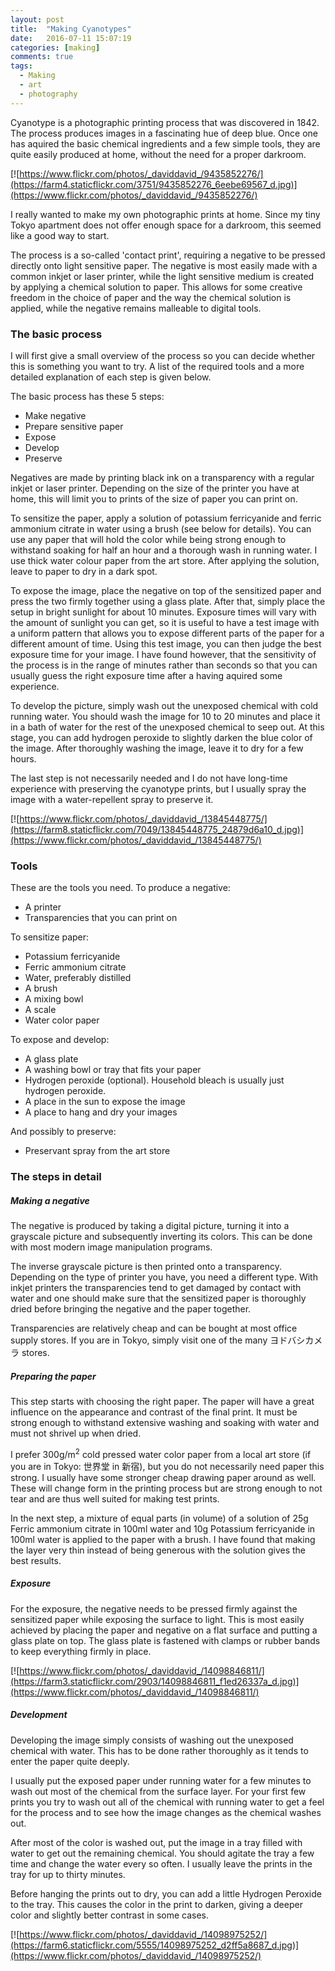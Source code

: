 ```yaml
---
layout: post
title:  "Making Cyanotypes"
date:   2016-07-11 15:07:19
categories: [making]
comments: true
tags:
  - Making
  - art
  - photography
---
```


Cyanotype is a photographic printing process that was discovered in 1842.
The process produces images in a fascinating hue of deep blue. Once one has
aquired the basic chemical ingredients and a few simple tools, they are quite
easily produced at home, without the need for a proper darkroom.

<!--more-->

[![https://www.flickr.com/photos/_daviddavid_/9435852276/](https://farm4.staticflickr.com/3751/9435852276_6eebe69567_d.jpg)](https://www.flickr.com/photos/_daviddavid_/9435852276/)

I really wanted to make my own photographic prints at home. Since my tiny
Tokyo apartment does not offer enough space for a darkroom, this seemed like a good way
to start.

The process is a so-called 'contact print', requiring a negative to be pressed directly
onto light sensitive paper. The negative is most easily made with a
common inkjet or laser printer, while the light sensitive medium is created by applying
a chemical solution to paper. This allows for some creative freedom in the choice of paper
and the way the chemical solution is applied, while the negative remains malleable to
digital tools.

### The basic process

I will first give a small overview of the process so you can decide whether this is something you
want to try. A list of the required tools and a more detailed explanation of each step is given below.

The basic process has these 5 steps:

* Make negative
* Prepare sensitive paper
* Expose
* Develop
* Preserve

Negatives are made by printing black ink on a transparency with a regular inkjet or
laser printer. Depending on the size of the printer you have at home, this will limit you
to prints of the size of paper you can print on.

To sensitize the paper, apply a solution of potassium ferricyanide and ferric ammonium citrate in water using a brush (see below for details). You can
use any paper that will hold the color while being strong enough to withstand soaking for half an hour and
a thorough wash in running water. I use thick water colour paper from the art store. After applying the solution,
leave to paper to dry in a dark spot.

To expose the image, place the negative on top of the sensitized paper and press the two
firmly together using a glass plate. After that, simply place the setup in bright sunlight
for about 10 minutes. Exposure times will vary with the amount of sunlight you can get, so it
is useful to have a test image with a uniform pattern that allows you to expose different parts of the paper
for a different amount of time. Using this test image, you can then judge the best exposure time for your
image. I have found however, that the sensitivity of the process is in the range of minutes rather
than seconds so that you can usually guess the right exposure time after a having
aquired some experience.

To develop the picture, simply wash out the unexposed chemical with cold running water. You should
wash the image for 10 to 20 minutes and place it in a bath of water for the rest of the
unexposed chemical to seep out. At this stage, you can add hydrogen peroxide to slightly darken the blue
color of the image. After thoroughly washing the image, leave it to dry for a few
hours.

The last step is not necessarily needed and I do not have long-time experience with preserving the
cyanotype prints, but I usually spray the image with a water-repellent spray to preserve it.

[![https://www.flickr.com/photos/_daviddavid_/13845448775/](https://farm8.staticflickr.com/7049/13845448775_24879d6a10_d.jpg)](https://www.flickr.com/photos/_daviddavid_/13845448775/)

### Tools

These are the tools you need. To produce a negative:

* A printer
* Transparencies that you can print on                    

To sensitize paper:

* Potassium ferricyanide
* Ferric ammonium citrate
* Water, preferably distilled
* A brush
* A mixing bowl
* A scale
* Water color paper

To expose and develop:

* A glass plate
* A washing bowl or tray that fits your paper
* Hydrogen peroxide (optional). Household bleach is usually just hydrogen peroxide.
* A place in the sun to expose the image
* A place to hang and dry your images

And possibly to preserve:

* Preservant spray from the art store

### The steps in detail

##### Making a negative

The negative is produced by taking a digital picture, turning it into
a grayscale picture and subsequently inverting its colors. This can be done with
most modern image manipulation programs.

The inverse grayscale picture is then printed onto a transparency. Depending on the type of
printer you have, you need a different type. With inkjet printers the transparencies tend to get
damaged by contact with water and one should make sure that the sensitized paper is thoroughly dried
before bringing the negative and the paper together.

Transparencies are relatively cheap and can be bought at most office supply stores. If you are in
Tokyo, simply visit one of the many ヨドバシカメラ stores.

##### Preparing the paper

This step starts with choosing the right paper. The paper will have a great influence
on the appearance and contrast of the final print. It must be strong enough to
withstand extensive washing and soaking with water and must not shrivel up when dried.

I prefer 300g/m<sup>2</sup> cold pressed water color paper from a local art store (if you are in Tokyo: 世界堂 in 新宿), but you do not necessarily need paper this strong.
I usually have some stronger cheap drawing paper around as well. These will change form in the printing process
but are strong enough to not tear and are thus well suited for making test prints.

In the next step, a mixture of equal parts (in volume) of a solution of 25g Ferric ammonium citrate in 100ml water and 10g Potassium ferricyanide in 100ml water is applied to the paper with a brush.
I have found that making the layer very thin instead of being generous with the solution gives the best results.

##### Exposure

For the exposure, the negative needs to be pressed firmly against the sensitized paper
while exposing the surface to light. This is most easily achieved by placing the paper and negative on a flat
surface and putting a glass plate on top. The glass plate is fastened with clamps or rubber bands to keep
everything firmly in place.

[![https://www.flickr.com/photos/_daviddavid_/14098846811/](https://farm3.staticflickr.com/2903/14098846811_f1ed26337a_d.jpg)](https://www.flickr.com/photos/_daviddavid_/14098846811/)

##### Development

Developing the image simply consists of washing out the unexposed chemical with water.
This has to be done rather thoroughly as it tends to enter the paper quite deeply.

I usually put the exposed paper under running water for a few minutes to wash out most
of the chemical from the surface layer. For your first few prints you try to wash out all of the
chemical with running water to get a feel for the process and to see how the image changes
as the chemical washes out.

After most of the color is washed out, put the image in a tray filled with water to get out
the remaining chemical. You should agitate the tray a few time and change the water every so often.
I usually leave the prints in the tray for up to thirty minutes.

Before hanging the prints out to dry, you can add a little Hydrogen Peroxide to the tray.
This causes the color in the print to darken, giving a deeper color and slightly better contrast
in some cases.

[![https://www.flickr.com/photos/_daviddavid_/14098975252/](https://farm6.staticflickr.com/5555/14098975252_d2ff5a8687_d.jpg)](https://www.flickr.com/photos/_daviddavid_/14098975252/)
